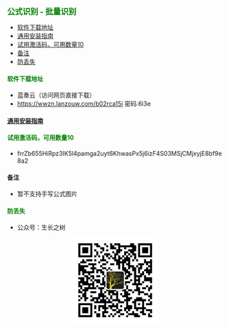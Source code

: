 
<b><font color=green size=4>
公式识别 - 批量识别
</font></b>

- [软件下载地址](#软件下载地址)
- [通用安装指南](#通用安装指南)
- [试用激活码，可用数量10](#试用激活码可用数量10)
- [备注](#备注)
- [防丢失](#防丢失)



#### <font color=green>软件下载地址</font>
- 蓝奏云（访问网页直接下载）
- https://wwzn.lanzouw.com/b02rca15i 密码:6i3e

#### [通用安装指南](../../univer/install.md)

#### <font color=green>试用激活码，可用数量10</font>
- frrZb655HiRpz3IK5l4pamga2uyt6KhwasPx5j6izF4S03MSjCMjxyjE8bf9e8a2

#### 备注
- 暂不支持手写公式图片

#### <font color=green>防丢失</font>
- 公众号：生长之树
<center><img src="../../../assets/qrcode_for.jpg" width="200px"></center>
